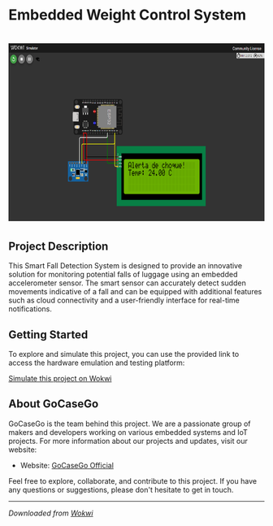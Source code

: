 # Embedded Weight Control System
<h1 align="center"> <img src="https://raw.githubusercontent.com/GoCaseGo-Arquitectura-Emergentes/embedded-system-vibration-sensor/main/assets/screenshot.png" alt="Project Screenshot" height="350"> </h1>

## Project Description

This Smart Fall Detection System is designed to provide an innovative solution for monitoring potential falls of luggage using an embedded accelerometer sensor. The smart sensor can accurately detect sudden movements indicative of a fall and can be equipped with additional features such as cloud connectivity and a user-friendly interface for real-time notifications.

## Getting Started

To explore and simulate this project, you can use the provided link to access the hardware emulation and testing platform:

[Simulate this project on Wokwi](https://wokwi.com/projects/400724658588787713)

## About GoCaseGo

GoCaseGo is the team behind this project. We are a passionate group of makers and developers working on various embedded systems and IoT projects. For more information about our projects and updates, visit our website:

- Website: [GoCaseGo Official](https://github.com/GoCaseGo-Arquitectura-Emergentes/landing-page)

Feel free to explore, collaborate, and contribute to this project. If you have any questions or suggestions, please don't hesitate to get in touch.

---

*Downloaded from [Wokwi](https://wokwi.com)*
